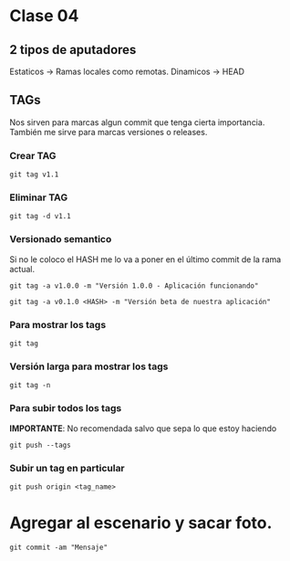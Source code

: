 # Clase 04

## 2 tipos de aputadores

Estaticos -> Ramas locales como remotas.
Dinamicos -> HEAD

## TAGs
Nos sirven para marcas algun commit que tenga cierta importancia. 
También me sirve para marcas versiones o releases.

### Crear TAG

    git tag v1.1

### Eliminar TAG

    git tag -d v1.1

### Versionado semantico
Si no le coloco el HASH me lo va a poner en el último commit de la rama actual.

    git tag -a v1.0.0 -m "Versión 1.0.0 - Aplicación funcionando"

    git tag -a v0.1.0 <HASH> -m "Versión beta de nuestra aplicación"

### Para mostrar los tags

    git tag

### Versión larga para mostrar los tags

    git tag -n

### Para subir todos los tags 
**IMPORTANTE**: No recomendada salvo que sepa lo que estoy haciendo

    git push --tags

### Subir un tag en particular

    git push origin <tag_name>

# Agregar al escenario y sacar foto.

    git commit -am "Mensaje"
